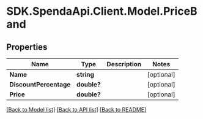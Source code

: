 # SDK.SpendaApi.Client.Model.PriceBand
## Properties

Name | Type | Description | Notes
------------ | ------------- | ------------- | -------------
**Name** | **string** |  | [optional] 
**DiscountPercentage** | **double?** |  | [optional] 
**Price** | **double?** |  | [optional] 

[[Back to Model list]](../Models) [[Back to API list]](../Api) [[Back to README]](../README.md)

